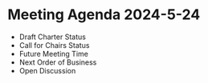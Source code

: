 # Meeting Agenda 2024-5-24

- Draft Charter Status
- Call for Chairs Status
- Future Meeting Time
- Next Order of Business
- Open Discussion
